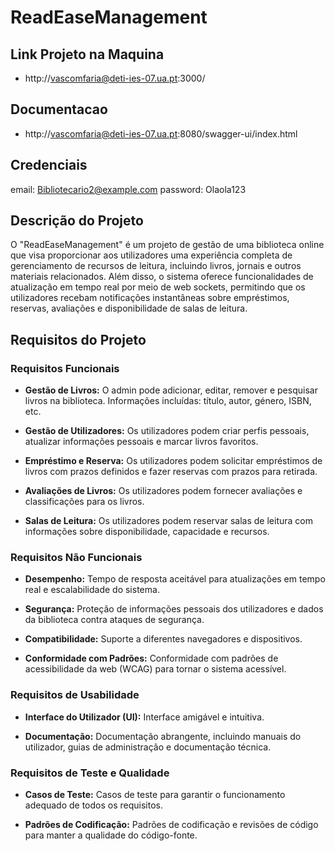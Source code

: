 # ReadEaseManagement

## Link Projeto na Maquina

- http://vascomfaria@deti-ies-07.ua.pt:3000/

## Documentacao

-  http://vascomfaria@deti-ies-07.ua.pt:8080/swagger-ui/index.html

## Credenciais

email: Bibliotecario2@example.com
password: Olaola123

## Descrição do Projeto

O "ReadEaseManagement" é um projeto de gestão de uma biblioteca online que visa proporcionar aos utilizadores uma experiência completa de gerenciamento de recursos de leitura, incluindo livros, jornais e outros materiais relacionados. Além disso, o sistema oferece funcionalidades de atualização em tempo real por meio de web sockets, permitindo que os utilizadores recebam notificações instantâneas sobre empréstimos, reservas, avaliações e disponibilidade de salas de leitura.

## Requisitos do Projeto

### Requisitos Funcionais

- **Gestão de Livros:** O admin pode adicionar, editar, remover e pesquisar livros na biblioteca. Informações incluídas: título, autor, género, ISBN, etc.

- **Gestão de Utilizadores:** Os utilizadores podem criar perfis pessoais, atualizar informações pessoais e marcar livros favoritos.

- **Empréstimo e Reserva:** Os utilizadores podem solicitar empréstimos de livros com prazos definidos e fazer reservas com prazos para retirada.

- **Avaliações de Livros:** Os utilizadores podem fornecer avaliações e classificações para os livros.

- **Salas de Leitura:** Os utilizadores podem reservar salas de leitura com informações sobre disponibilidade, capacidade e recursos.

### Requisitos Não Funcionais

- **Desempenho:** Tempo de resposta aceitável para atualizações em tempo real e escalabilidade do sistema.

- **Segurança:** Proteção de informações pessoais dos utilizadores e dados da biblioteca contra ataques de segurança.

- **Compatibilidade:** Suporte a diferentes navegadores e dispositivos.

- **Conformidade com Padrões:** Conformidade com padrões de acessibilidade da web (WCAG) para tornar o sistema acessível.


### Requisitos de Usabilidade

- **Interface do Utilizador (UI):** Interface amigável e intuitiva.

- **Documentação:** Documentação abrangente, incluindo manuais do utilizador, guias de administração e documentação técnica.

### Requisitos de Teste e Qualidade

- **Casos de Teste:** Casos de teste para garantir o funcionamento adequado de todos os requisitos.

- **Padrões de Codificação:** Padrões de codificação e revisões de código para manter a qualidade do código-fonte.
